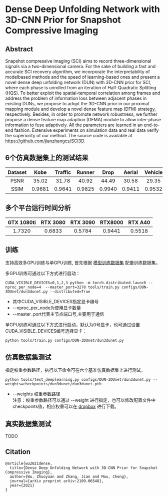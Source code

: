 # Dense Deep Unfolding Network with 3D-CNN Prior for Snapshot Compressive Imaging

## Abstract
Snapshot compressive imaging (SCI) aims to record
three-dimensional signals via a two-dimensional camera.
For the sake of building a fast and accurate SCI recovery algorithm, we incorporate the interpretability of modelbased methods and the speed of learning-based ones and
present a novel dense deep unfolding network (DUN) with
3D-CNN prior for SCI, where each phase is unrolled from
an iteration of Half-Quadratic Splitting (HQS). To better
exploit the spatial-temporal correlation among frames and
address the problem of information loss between adjacent
phases in existing DUNs, we propose to adopt the 3D-CNN
prior in our proximal mapping module and develop a novel
dense feature map (DFM) strategy, respectively. Besides,
in order to promote network robustness, we further propose a dense feature map adaption (DFMA) module to allow inter-phase information to fuse adaptively. All the parameters are learned in an end-to-end fashion. Extensive
experiments on simulation data and real data verify the superiority of our method. The source code is available at
https://github.com/jianzhangcs/SCI3D.

## 6个仿真数据集上的测试结果
|Dataset|Kobe  |Traffic|Runner| Drop  | Aerial | Vehicle|Average|
|:----:|:----: |:----:|:-----:|:----: | :-----:|:----: |:----:|
|PSNR | 35.02| 31.78 | 40.92| 44.49 |  30.58 |  29.35 | 35.36| 
|SSIM |0.9681|0.9641 |0.9825|0.9940 |0.9411  |0.9532  |0.9672|

## 多个平台运行时间分析
|GTX 1080ti |RTX 3080 |RTX 3090 | RTX8000 | RTX A40|
|:---------:|:------: |:-------:|:-------:|:------:|
|  1.7320   | 0.6833  |  0.5784 |  0.9441|  0.5518 |

## 训练
支持高效多GPU训练与单GPU训练, 首先根据 [模型训练数据集](../../docs/add_datasets_cn.md) 配置训练数据集。

多GPU训练可通过以下方式进行启动：
```
CUDA_VISIBLE_DEVICES=0,1,2,3 python -m torch.distributed.launch --nproc_per_node=4  --master_port=3278 tools/train.py configs/DUN-3DUnet/dun3dunet.py --distributed=True
```
* 其中CUDA_VISIBLE_DEVICES指定显卡编号  
* --nproc_per_node为使用显卡数量  
* --master_port代表主节点端口号,主要用于通信

单GPU训练可通过以下方式进行启动，默认为0号显卡，也可通过设置CUDA_VISIBLE_DEVICES编号选择显卡：
```
python tools/train.py configs/DUN-3DUnet/dun3dunet.py
```

## 仿真数据集测试
指定权重参数路径，执行以下命令可在六个基准仿真数据集上进行测试。
```
python tools/test_deeplearning.py configs/DUN-3DUnet/dun3dunet.py --weights=checkpoints/dun3dunet/dun3dunet.pth
```
* --weights 权重参数路径  
注意：权重参数路径可以通过 --weight 进行指定，也可以修改配置文件中checkpoints值，相应权重可以在 [dropbox](https://www.dropbox.com/sh/96nf7jzabhqj4mh/AAB09QXrNGi_kujDDnWn6G32a?dl=0) 进行下载。
## 真实数据集测试
TODO

## Citation 
```
@article{wu2021dense,
  title={Dense Deep Unfolding Network with 3D-CNN Prior for Snapshot Compressive Imaging},
  author={Wu, Zhuoyuan and Zhang, Jian and Mou, Chong},
  journal={arXiv preprint arXiv:2109.06548},
  year={2021}
}
```
